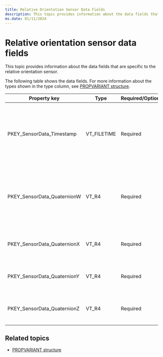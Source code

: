 ```yaml
---
title: Relative Orientation Sensor Data Fields
description: This topic provides information about the data fields that are specific to the relative orientation sensor.
ms.date: 01/11/2024
---
```


# Relative orientation sensor data fields

This topic provides information about the data fields that are specific to the relative orientation sensor.

The following table shows the data fields. For more information about the types shown in the type column, see [PROPVARIANT structure](/windows/win32/api/propidlbase/ns-propidlbase-propvariant).

|Property key|Type|Required/Optional|Description|
|--|--|--|--|
|PKEY_SensorData_Timestamp|VT_FILETIME|Required|Timestamp for sampled data. This is required for each sample that is reported by the sensor driver.|
|PKEY_SensorData_QuaternionW|VT_R4|Required|Real coefficient (as opposed to the imaginary portion of the complex number).|
|PKEY_SensorData_QuaternionX|VT_R4|Required|X-component of rotational axis vector.|
|PKEY_SensorData_QuaternionY|VT_R4|Required|X-component of rotational axis vector.|
|PKEY_SensorData_QuaternionZ|VT_R4|Required|X-component of rotational axis vector.|

## Related topics

- [PROPVARIANT structure](/windows/win32/api/propidlbase/ns-propidlbase-propvariant)
